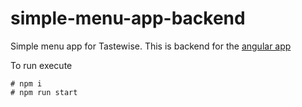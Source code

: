 # simple-menu-app-backend
Simple menu app for Tastewise. This is backend for the [angular app](https://github.com/shabat/simple-menu-app-frontend)

To run execute
```angular2html
# npm i
# npm run start
```